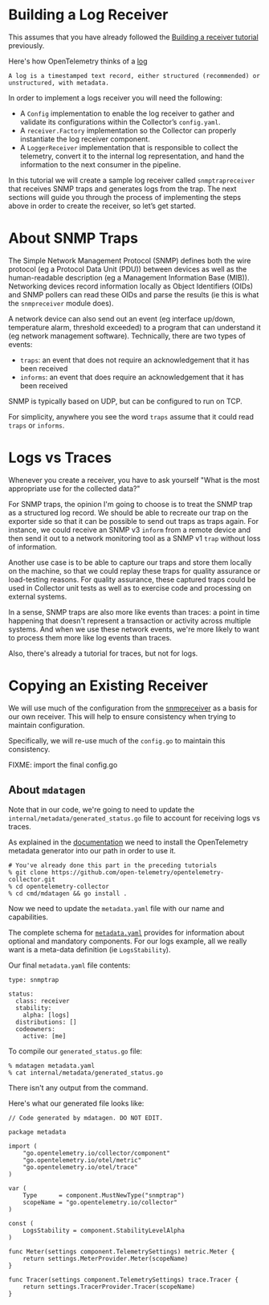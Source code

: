 

# Building a Log Receiver

This assumes that you have already followed the [Building a receiver tutorial](https://opentelemetry.io/docs/collector/building/receiver/) previously.

Here's how OpenTelemetry thinks of a [log](https://opentelemetry.io/docs/concepts/signals/logs/)

    A log is a timestamped text record, either structured (recommended) or unstructured, with metadata.

In order to implement a logs receiver you will need the following:

* A `Config` implementation to enable the log receiver to gather and validate its configurations within the Collector’s `config.yaml`.
* A `receiver.Factory` implementation so the Collector can properly instantiate the log receiver component.
* A `LoggerReceiver` implementation that is responsible to collect the telemetry, convert it to the internal log representation, and hand the information to the next consumer in the pipeline.


In this tutorial we will create a sample log receiver called `snmptrapreceiver` that receives SNMP traps and generates logs from the trap. The next sections will guide you through the process of implementing the steps above in order to create the receiver, so let’s get started.

# About SNMP Traps
The Simple Network Management Protocol (SNMP) defines both the wire protocol (eg a Protocol Data Unit (PDU)) between devices as well as the
human-readable description (eg a Management Information Base (MIB)). Networking devices record information locally as Object Identifiers (OIDs)
and SNMP pollers can read these OIDs and parse the results (ie this is what the `snmpreceiver` module does).

A network device can also send out an event (eg interface up/down, temperature alarm, threshold exceeded) to a program that can understand it (eg network management software).
Technically, there are two types of events:

* `traps`: an event that does not require an acknowledgement that it has been received 
* `informs`: an event that does require an acknowledgement that it has been received 

SNMP is typically based on UDP, but can be configured to run on TCP.

For simplicity, anywhere you see the word `traps` assume that it could read `traps` or `informs`.

# Logs vs Traces
Whenever you create a receiver, you have to ask yourself "What is the most appropriate use for the collected data?"

For SNMP traps, the opinion I'm going to choose is to treat the SNMP trap as a structured log record. We should be able to recreate
our trap on the exporter side so that it can be possible to send out traps as traps again. For instance, we could receive an SNMP v3 `inform`
from a remote device and then send it out to a network monitoring tool as a SNMP v1 `trap` without loss of information.

Another use case is to be able to capture our traps and store them locally on the machine, so that we could replay these traps
for quality assurance or load-testing reasons. For quality assurance, these captured traps could be used in Collector unit tests as well
as to exercise code and processing on external systems.

In a sense, SNMP traps are also more like events than traces: a point in time happening that doesn't represent a transaction or activity
across multiple systems. And when we use these network events, we're more likely to want to process them more like log events than traces.

Also, there's already a tutorial for traces, but not for logs.


# Copying an Existing Receiver
We will use much of the configuration from the [snmpreceiver](https://github.com/open-telemetry/opentelemetry-collector-contrib/tree/main/receiver/snmpreceiver) as
a basis for our own receiver. This will help to ensure consistency when trying to maintain configuration.

Specifically, we will re-use much of the `config.go` to maintain this consistency.

FIXME: import the final config.go

## About `mdatagen`
Note that in our code, we're going to need to update the `internal/metadata/generated_status.go` file to account for receiving logs vs traces.

As explained in the [documentation](https://github.com/open-telemetry/opentelemetry-collector/blob/main/cmd/mdatagen/README.md) we need to install
the OpenTelemetry metadata generator into our path in order to use it.

    # You've already done this part in the preceding tutorials
    % git clone https://github.com/open-telemetry/opentelemetry-collector.git
    % cd opentelemetry-collector
    % cd cmd/mdatagen && go install .

Now we need to update the `metadata.yaml` file with our name and capabilities.

The complete schema for [`metadata.yaml`](https://github.com/open-telemetry/opentelemetry-collector/blob/main/cmd/mdatagen/metadata-schema.yaml) provides
for information about optional and mandatory components. For our logs example, all we really want is a meta-data definition (ie `LogsStability`).

Our final `metadata.yaml` file contents:

    type: snmptrap

    status:
      class: receiver
      stability:
        alpha: [logs]
      distributions: []
      codeowners:
        active: [me]


To compile our `generated_status.go` file:

    % mdatagen metadata.yaml
    % cat internal/metadata/generated_status.go

There isn't any output from the command.

Here's what our generated file looks like:


    // Code generated by mdatagen. DO NOT EDIT.

    package metadata

    import (
	    "go.opentelemetry.io/collector/component"
	    "go.opentelemetry.io/otel/metric"
	    "go.opentelemetry.io/otel/trace"
    )

    var (
	    Type      = component.MustNewType("snmptrap")
	    scopeName = "go.opentelemetry.io/collector"
    )

    const (
	    LogsStability = component.StabilityLevelAlpha
    )

    func Meter(settings component.TelemetrySettings) metric.Meter {
	    return settings.MeterProvider.Meter(scopeName)
    }

    func Tracer(settings component.TelemetrySettings) trace.Tracer {
	    return settings.TracerProvider.Tracer(scopeName)
    }


